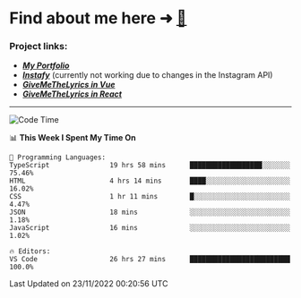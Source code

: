 # Find about me here ➜ [🧑](https://pauabella.dev)

### Project links:
- ***[My Portfolio](https://pauabella.dev)***
- ***[Instafy](https://instafy.me)*** (currently not working due to changes in the Instagram API)
- ***[GiveMeTheLyrics in Vue](https://lyrics.pauabella.dev)***
- ***[GiveMeTheLyrics in React](https://pauabella.dev/GiveMeTheLyrics)***

---
<!--START_SECTION:waka-->
![Code Time](http://img.shields.io/badge/Code%20Time-1%2C665%20hrs%2018%20mins-blue)

📊 **This Week I Spent My Time On** 

```text
💬 Programming Languages: 
TypeScript               19 hrs 58 mins      ██████████████████░░░░░░░   75.46% 
HTML                     4 hrs 14 mins       ████░░░░░░░░░░░░░░░░░░░░░   16.02% 
CSS                      1 hr 11 mins        █░░░░░░░░░░░░░░░░░░░░░░░░   4.47% 
JSON                     18 mins             ░░░░░░░░░░░░░░░░░░░░░░░░░   1.18% 
JavaScript               16 mins             ░░░░░░░░░░░░░░░░░░░░░░░░░   1.02%

🔥 Editors: 
VS Code                  26 hrs 27 mins      █████████████████████████   100.0%

```


 Last Updated on 23/11/2022 00:20:56 UTC
<!--END_SECTION:waka-->
